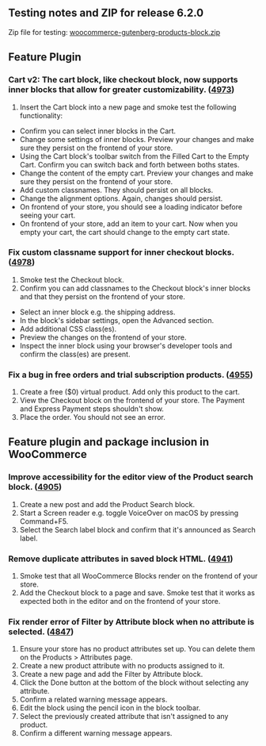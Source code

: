 ## Testing notes and ZIP for release 6.2.0

Zip file for testing: [woocommerce-gutenberg-products-block.zip](https://github.com/woocommerce/woocommerce-gutenberg-products-block/files/7431561/woocommerce-gutenberg-products-block.zip)

## Feature Plugin

### Cart v2: The cart block, like checkout block, now supports inner blocks that allow for greater customizability. ([4973](https://github.com/woocommerce/woocommerce-gutenberg-products-block/pull/4973))
1. Insert the Cart block into a new page and smoke test the following functionality:
- Confirm you can select inner blocks in the Cart.
- Change some settings of inner blocks. Preview your changes and make sure they persist on the frontend of your store.
- Using the Cart block's toolbar switch from the Filled Cart to the Empty Cart. Confirm you can switch back and forth between boths states.
- Change the content of the empty cart. Preview your changes and make sure they persist on the frontend of your store.
- Add custom classnames. They should persist on all blocks.
- Change the alignment options. Again, changes should persist.
- On frontend of your store, you should see a loading indicator before seeing your cart.
- On frontend of your store, add an item to your cart. Now when you empty your cart, the cart should change to the empty cart state.

### Fix custom classname support for inner checkout blocks. ([4978](https://github.com/woocommerce/woocommerce-gutenberg-products-block/pull/4978))
1. Smoke test the Checkout block.
2. Confirm you can add classnames to the Checkout block's inner blocks and that they persist on the frontend of your store.
- Select an inner block e.g. the shipping address.
- In the block's sidebar settings, open the Advanced section.
- Add additional CSS class(es).
- Preview the changes on the frontend of your store.
- Inspect the inner block using your browser's developer tools and confirm the class(es) are present.

### Fix a bug in free orders and trial subscription products. ([4955](https://github.com/woocommerce/woocommerce-gutenberg-products-block/pull/4955))
1. Create a free ($0) virtual product. Add only this product to the cart.
3. View the Checkout block on the frontend of your store. The Payment and Express Payment steps shouldn't show.
4. Place the order. You should not see an error.

## Feature plugin and package inclusion in WooCommerce

### Improve accessibility for the editor view of the Product search block. ([4905](https://github.com/woocommerce/woocommerce-gutenberg-products-block/pull/4905))
1. Create a new post and add the Product Search block.
2. Start a Screen reader e.g. toggle VoiceOver on macOS by pressing Command+F5.
3. Select the Search label block and confirm that it's announced as Search label.

### Remove duplicate attributes in saved block HTML. ([4941](https://github.com/woocommerce/woocommerce-gutenberg-products-block/pull/4941))
1. Smoke test that all WooCommerce Blocks render on the frontend of your store.
2. Add the Checkout block to a page and save. Smoke test that it works as expected both in the editor and on the frontend of your store.

### Fix render error of Filter by Attribute block when no attribute is selected. ([4847](https://github.com/woocommerce/woocommerce-gutenberg-products-block/pull/4847))
1. Ensure your store has no product attributes set up. You can delete them on the Products > Attributes page.
2. Create a new product attribute with no products assigned to it.
3. Create a new page and add the Filter by Attribute block.
4. Click the Done button at the bottom of the block without selecting any attribute.
5. Confirm a related warning message appears.
6. Edit the block using the pencil icon in the block toolbar.
7. Select the previously created attribute that isn't assigned to any product.
7. Confirm a different warning message appears.
